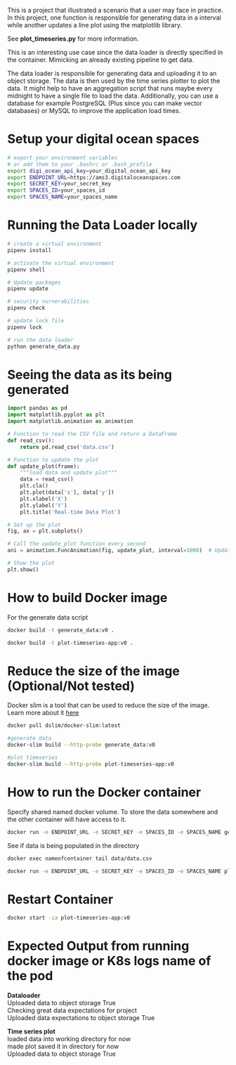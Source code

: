 This is a project that illustrated a scenario that a user may face in practice. In this project, one function is responsible for generating data in a interval while another updates a line plot using the matplotlib library.

See **plot_timeseries.py** for more information.  

This is an interesting use case since the data loader is directly specified in the container. Mimicking an already existing pipeline to get data.  

The data loader is responsible for generating data and uploading it to an object storage. The data is then used by the time series plotter to plot the data. It might help to have an aggregation script that runs maybe every midnight to have a single file to load the data. Additionally, you can use a database for example PostgreSQL (Plus since you can make vector databases) or MySQL to improve the application load times.

# Setup your digital ocean spaces 

```bash
# export your environment variables
# or add them to your .bashrc or .bash_profile
export digi_ocean_api_key=your_digital_ocean_api_key
export ENDPOINT_URL=https://ams3.digitaloceanspaces.com
export SECRET_KEY=your_secret_key
export SPACES_ID=your_spaces_id
export SPACES_NAME=your_spaces_name
```

# Running the Data Loader locally

```bash
# create a virtual environment
pipenv install

# activate the virtual environment
pipenv shell

# Update packages
pipenv update

# security vurnerabilities
pipenv check

# update lock file
pipenv lock

# run the data loader
python generate_data.py
```

# Seeing the data as its being generated

```python
import pandas as pd
import matplotlib.pyplot as plt
import matplotlib.animation as animation

# Function to read the CSV file and return a DataFrame
def read_csv():
    return pd.read_csv('data.csv')

# Function to update the plot
def update_plot(frame):
    """load data and update plot"""
    data = read_csv()
    plt.cla()
    plt.plot(data['x'], data['y']) 
    plt.xlabel('X')
    plt.ylabel('Y')  
    plt.title('Real-time Data Plot')

# Set up the plot
fig, ax = plt.subplots()

# Call the update_plot function every second
ani = animation.FuncAnimation(fig, update_plot, interval=1000)  # Update every second

# Show the plot
plt.show()
```


# How to build Docker image  

For the generate data script


```bash
docker build -t generate_data:v0 .
```

```bash
docker build -t plot-timeseries-app:v0 .
```

# Reduce the size of the image (Optional/Not tested)
Docker slim is a tool that can be used to reduce the size of the image.  
Learn more about it [here](https://hub.docker.com/r/dslim/docker-slim)

```bash
docker pull dslim/docker-slim:latest
```

```bash
#generate data
docker-slim build --http-probe generate_data:v0
```

```bash
#plot timeseries
docker-slim build --http-probe plot-timeseries-app:v0
```


# How to run the Docker container

Specify shared named docker volume. To store the data somewhere and the other container will have access to it.  

```bash
docker run -e ENDPOINT_URL -e SECRET_KEY -e SPACES_ID -e SPACES_NAME generate_data:v0
```

See if data is being populated in the directory  

```bash
docker exec nameofcontainer tail data/data.csv
```

```bash
docker run -e ENDPOINT_URL -e SECRET_KEY -e SPACES_ID -e SPACES_NAME plot-timeseries-app:v0
```

# Restart Container

```bash
docker start -ia plot-timeseries-app:v0
```

# Expected Output from running docker image or K8s logs name of the pod  

**Dataloader**  
Uploaded data to object storage True  
Checking great data expectations for project  
Uploaded data expectations to object storage True  

**Time series plot**  
loaded data into working directory for now  
made plot saved it in directory for now  
Uploaded data to object storage True  
